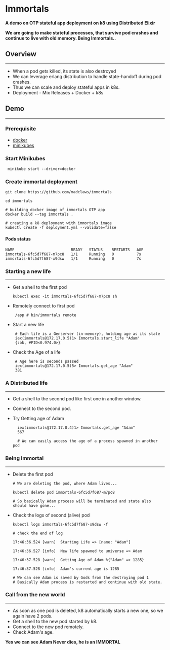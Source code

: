 # Immortals

**A demo on OTP stateful app deployment on k8 using Distributed Elixir**

**We are going to make stateful processes, that survive pod crashes and continue to live with old memory. Being Immortals..**

## Overview
---

- When a pod gets killed, its state is also destroyed
- We can leverage erlang distribution to handle state-handoff during pod crashes.
- Thus we can scale and deploy stateful apps in k8s.
- Deployment - Mix Releases + Docker + k8s

## Demo
---

### Prerequisite
- [docker](https://www.docker.com/)
- [minikubes](https://minikube.sigs.k8s.io/docs/start/)

### Start Minikubes

```
 minikube start --driver=docker 
 ```

### Create immortal deployment

```
git clone https://github.com/madclaws/immortals

cd immortals

# building docker image of immortals OTP app
docker build --tag immortals . 

# creating a k8 deployment with immortals image
kubectl create -f deployment.yml --validate=false
```  

#### Pods status

```
NAME                         READY   STATUS    RESTARTS   AGE
immortals-6fc5d7f687-m7pc8   1/1     Running   0          7s
immortals-6fc5d7f687-x9dsw   1/1     Running   0          7s
```

### Starting a new life
---
- Get a shell to the first pod

      kubectl exec -it immortals-6fc5d7f687-m7pc8 sh

- Remotely connect to first pod
       
       /app # bin/immortals remote

- Start a new life

       # Each life is a Genserver (in-memory), holding age as its state 
       iex(immortals@172.17.0.5)1> Immortals.start_life "Adam"
       {:ok, #PID<0.974.0>}

- Check the Age of a life

       # Age here is seconds passed
       iex(immortals@172.17.0.5)5> Immortals.get_age "Adam"
       381

### A Distributed life
----
- Get a shell to the second pod like first one in another window.
- Connect to the second pod.
- Try Getting age of Adam

        iex(immortals@172.17.0.4)1> Immortals.get_age "Adam"
        567
        
        # We can easily access the age of a process spawned in another pod


### Being Immortal
---  

- Delete the first pod

      # We are deleting the pod, where Adam lives...

      kubectl delete pod immortals-6fc5d7f687-m7pc8  

      # So basically Adam process will be terminated and state also should have gone...

- Check the logs of second (alive) pod
      
      
      kubectl logs immortals-6fc5d7f687-x9dsw -f 

      # check the end of log

      17:46:36.524 [warn]  Starting Life => [name: "Adam"]

      17:46:36.527 [info]  New life spawned to universe => Adam

      17:46:37.528 [warn]  Getting Age of Adam %{"Adam" => 1285}

      17:46:37.528 [info]  Adam's current age is 1285

      # We can see Adam is saved by Gods from the destroying pod 1
      # Basically Adam process is restarted and continue with old state.

### Call from the new world
---
- As soon as one pod is deleted, k8 automatically starts a new one, so we again have 2 pods.
- Get a shell to the new pod started by k8.
- Connect to the new pod remotely.
- Check Adam's age.

**Yes we can see Adam Never dies, he is an IMMORTAL**